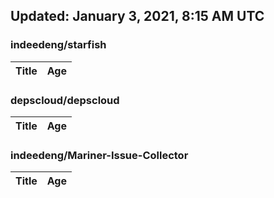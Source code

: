 ## Updated: January 3, 2021, 8:15 AM UTC


### indeedeng/starfish
|**Title**|**Age**|
|:----|:----|


### depscloud/depscloud
|**Title**|**Age**|
|:----|:----|


### indeedeng/Mariner-Issue-Collector
|**Title**|**Age**|
|:----|:----|